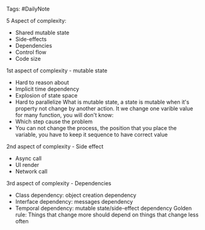 Tags: #DailyNote 

5 Aspect of complexity:
- Shared mutable state
- Side-effects
- Dependencies
- Control flow
- Code size

1st aspect of complexity - mutable state
- Hard to reason about
- Implicit time dependency
- Explosion of state space
- Hard to parallelize
What is mutable state, a state is mutable when it's property not change by another action. It we change one varible value for many function, you will don't know:
- Which step cause the problem
- You can not change the process, the position that you place the variable, you have to keep it sequence to have correct value

2nd aspect of complexity - Side effect
- Async call
- UI render
- Network call

3rd aspect of complexity - Dependencies
- Class dependency: object creation dependency
- Interface dependency: messages dependency
- Temporal dependency: mutable state/side-effect dependency
Golden rule: Things that change more should depend on things that change less often